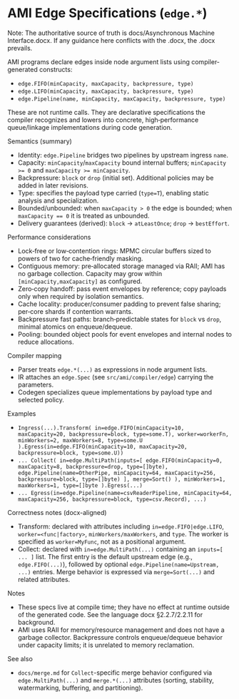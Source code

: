 # AMI Edge Specifications (`edge.*`)

Note: The authoritative source of truth is docs/Asynchronous Machine Interface.docx. If any guidance here conflicts with the .docx, the .docx prevails.

AMI programs declare edges inside node argument lists using compiler-generated constructs:

- `edge.FIFO(minCapacity, maxCapacity, backpressure, type)`
- `edge.LIFO(minCapacity, maxCapacity, backpressure, type)`
- `edge.Pipeline(name, minCapacity, maxCapacity, backpressure, type)`

These are not runtime calls. They are declarative specifications the compiler recognizes and lowers into concrete, high‑performance queue/linkage implementations during code generation.

Semantics (summary)
- Identity: `edge.Pipeline` bridges two pipelines by upstream ingress `name`.
- Capacity: `minCapacity`/`maxCapacity` bound internal buffers; `minCapacity >= 0` and `maxCapacity >= minCapacity`.
- Backpressure: `block` or `drop` (initial set). Additional policies may be added in later revisions.
- Type: specifies the payload type carried (`type=T`), enabling static analysis and specialization.
 - Bounded/unbounded: when `maxCapacity > 0` the edge is bounded; when `maxCapacity == 0` it is treated as unbounded.
 - Delivery guarantees (derived): `block` → `atLeastOnce`; `drop` → `bestEffort`.

Performance considerations
- Lock‑free or low‑contention rings: MPMC circular buffers sized to powers of two for cache‑friendly masking.
- Contiguous memory: pre‑allocated storage managed via RAII; AMI has no garbage collection. Capacity may grow within `[minCapacity,maxCapacity]` as configured.
- Zero‑copy handoff: pass event envelopes by reference; copy payloads only when required by isolation semantics.
- Cache locality: producer/consumer padding to prevent false sharing; per‑core shards if contention warrants.
- Backpressure fast paths: branch‑predictable states for `block` vs `drop`, minimal atomics on enqueue/dequeue.
- Pooling: bounded object pools for event envelopes and internal nodes to reduce allocations.

Compiler mapping
- Parser treats `edge.*(...)` as expressions in node argument lists.
- IR attaches an `edge.Spec` (see `src/ami/compiler/edge`) carrying the parameters.
- Codegen specializes queue implementations by payload type and selected policy.

Examples
- `Ingress(...).Transform( in=edge.FIFO(minCapacity=10, maxCapacity=20, backpressure=block, type=some.T), worker=workerFn, minWorkers=2, maxWorkers=8, type=some.U ).Egress(in=edge.FIFO(minCapacity=10, maxCapacity=20, backpressure=block, type=some.U))`
- `... Collect( in=edge.MultiPath(inputs=[ edge.FIFO(minCapacity=0, maxCapacity=8, backpressure=drop, type=[]byte), edge.Pipeline(name=OtherPipe, minCapacity=64, maxCapacity=256, backpressure=block, type=[]byte) ], merge=Sort() ), minWorkers=1, maxWorkers=1, type=[]byte ).Egress(...)`
- `... Egress(in=edge.Pipeline(name=csvReaderPipeline, minCapacity=64, maxCapacity=256, backpressure=block, type=csv.Record), ...)`

Correctness notes (docx-aligned)
- Transform: declared with attributes including `in=edge.FIFO|edge.LIFO`, `worker=<func|factory>`, `minWorkers/maxWorkers`, and `type`. The worker is specified as `worker=MyFunc`, not as a positional argument.
- Collect: declared with `in=edge.MultiPath(...)` containing an `inputs=[ ... ]` list. The first entry is the default upstream edge (e.g., `edge.FIFO(...)`), followed by optional `edge.Pipeline(name=Upstream, ...)` entries. Merge behavior is expressed via `merge=Sort(...)` and related attributes.

Notes
- These specs live at compile time; they have no effect at runtime outside of the generated code. See the language docx §2.2.7/2.2.11 for background.
- AMI uses RAII for memory/resource management and does not have a garbage collector. Backpressure controls enqueue/dequeue behavior under capacity limits; it is unrelated to memory reclamation.

See also
- `docs/merge.md` for `Collect`-specific merge behavior configured via `edge.MultiPath(...)` and `merge.*(...)` attributes (sorting, stability, watermarking, buffering, and partitioning).
